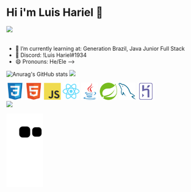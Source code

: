 # Hi i'm Luis Hariel 💪

<div>
<img  height="200px" src="https://img.wattpad.com/bf48ffcf9b4f4adba6615c52f828d8f3ed758583/68747470733a2f2f73332e616d617a6f6e6177732e636f6d2f776174747061642d6d656469612d736572766963652f53746f7279496d6167652f664d72797555545f766f774669513d3d2d313035333232373639372e313637343539333665303734313262363937323634353631303437312e676966"
</div> <br> </br>

- 🌱 I’m currently learning at: Generation Brazil, Java Junior Full Stack
- 📱 Discord: !Luis Hariel#1934
- 😄 Pronouns: He/Ele
--> 

![Anurag's GitHub stats](https://github-readme-stats.vercel.app/api?username=Luis2k21&theme=highcontrast&show_icons=true&border_radius=10px&&bg_color=DEG,100,100,200)
<img height="195em" src="https://github-readme-stats.vercel.app/api/top-langs/?username=Luis2k21&theme=highcontrast&layout=compact&lang_count=7&bg_color=DEG,110,100,300"/>


<div>  
<img src="https://raw.githubusercontent.com/devicons/devicon/2ae2a900d2f041da66e950e4d48052658d850630/icons/css3/css3-original.svg" width="45px">
<img src="https://raw.githubusercontent.com/devicons/devicon/2ae2a900d2f041da66e950e4d48052658d850630/icons/html5/html5-original.svg" width="45px">
<img src="https://raw.githubusercontent.com/devicons/devicon/2ae2a900d2f041da66e950e4d48052658d850630/icons/javascript/javascript-original.svg" width="45px">
<img src="https://raw.githubusercontent.com/devicons/devicon/2ae2a900d2f041da66e950e4d48052658d850630/icons/react/react-original.svg" width="45px">
<img src="https://raw.githubusercontent.com/devicons/devicon/2ae2a900d2f041da66e950e4d48052658d850630/icons/java/java-original.svg" width="45px">
<img src="https://raw.githubusercontent.com/devicons/devicon/2ae2a900d2f041da66e950e4d48052658d850630/icons/spring/spring-original.svg" width="45px">
<img src="https://raw.githubusercontent.com/devicons/devicon/2ae2a900d2f041da66e950e4d48052658d850630/icons/mysql/mysql-original.svg" width="45px">
<img src="https://raw.githubusercontent.com/devicons/devicon/2ae2a900d2f041da66e950e4d48052658d850630/icons/heroku/heroku-original.svg" width="45px">
</div>

<div>
  <a href="https://www.linkedin.com/in/luis-hariel-8152281b7/?_l=pt_BR" target="_blank"><img src="https://img.shields.io/badge/-LinkedIn-%230077B5?style=for-the-badge&logo=linkedin&logoColor=white" target="_blank"></a> 

![Snake animation](https://github.com/Luis2k21/Luis2k21/blob/output/github-contribution-grid-snake.svg)
